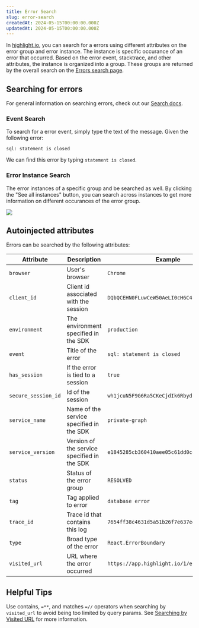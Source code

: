 ```yaml
---
title: Error Search
slug: error-search
createdAt: 2024-05-15T00:00:00.000Z
updatedAt: 2024-05-15T00:00:00.000Z
---
```


In [highlight.io](https://highlight.io), you can search for a errors using different attributes on the error group and error
instance. The instance is specific occurance of an error that occurred. Based on the error event, stacktrace, and other attributes,
the instance is organized into a group. These groups are returned by the overall search on the [Errors search page](https://app.highlight.io/errors).

## Searching for errors

For general information on searching errors, check out our [Search docs](../../6_product-features/3_general-features/search.md).

### Event Search

To search for a error event, simply type the text of the message. Given the following error:

```
sql: statement is closed
```

We can find this error by typing `statement is closed`.

### Error Instance Search

The error instances of a specific group and be searched as well. By clicking the "See all instances" button, you can search across
instances to get more information on different occurances of the error group.

![](/images/error_instance_search.png)

## Autoinjected attributes

Errors can be searched by the following attributes:

| Attribute           | Description                                        | Example                                                                                                                                             |
|---------------------|----------------------------------------------------|-----------------------------------------------------------------------------------------------------------------------------------------------------|
| `browser`           | User's browser                                     | `Chrome`                                                                                                                                            |
| `client_id`         | Client id associated with the session              | `DQbQCEHN0FLuwCeW50AeLI0cH6C4`                                                                                                                      |
| `environment`       | The environment specified in the SDK               | `production`                                                                                                                                        |
| `event`             | Title of the error                                 | `sql: statement is closed`                                                                                                                          |
| `has_session`       | If the error is tied to a session                  | `true`                                                                                                                                              |
| `secure_session_id` | Id of the session                                  | `wh1jcuN5F9G6Ra5CKeCjdIk6Rbyd`                                                                                                                      |
| `service_name`      | Name of the service specified in the SDK           | `private-graph`                                                                                                                                     |
| `service_version`   | Version of the service specified in the SDK        | `e1845285cb360410aee05c61dd0cc57f85afe6da`                                                                                                          |
| `status`            | Status of the error group                          | `RESOLVED`                                                                                                                                          |
| `tag`               | Tag applied to error                               | `database error`                                                                                                                                    |
| `trace_id`          | Trace id that contains this log                    | `7654ff38c4631d5a51b26f7e637eea3c`                                                                                                                  |
| `type`              | Broad type of the error                            | `React.ErrorBoundary`                                                                                                                               |
| `visited_url`       | URL where the error occurred                       | `https://app.highlight.io/1/errors`                                                                                                                 |

## Helpful Tips

Use contains, `=**`, and matches `=//` operators when searching by `visited_url` to avoid being too limited by query params.
See [Searching by Visited URL](../1_session-replay/session-search.md#searching-by-visited-url) for more information.